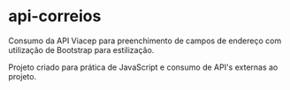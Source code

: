 # api-correios
Consumo da API Viacep para preenchimento de campos de endereço com utilização de Bootstrap para estilização.

Projeto criado para prática de JavaScript e consumo de API's externas ao projeto.
